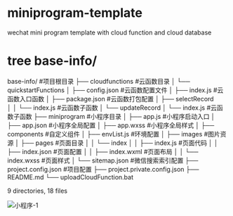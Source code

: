 # miniprogram-template
wechat mini program template with cloud function and cloud database

# tree base-info/
base-info/			#项目根目录
├── cloudfunctions		#云函数目录
│   └── quickstartFunctions	
│       ├── config.json			#云函数配置文件
│       ├── index.js			#云函数入口函数
│       ├── package.json		#云函数打包配置
│       ├── selectRecord		
│       │   └── index.js			#云函数子函数
│       └── updateRecord
│           └── index.js			#云函数子函数
├── miniprogram		#小程序目录
│   ├── app.js				#小程序启动入口
│   ├── app.json			#小程序全局配置
│   ├── app.wxss			#小程序全局样式
│   ├── components		#自定义组件
│   ├── envList.js			#环境配置
│   ├── images			#图片资源
│   ├── pages				#页面目录
│   │   └── index
│   │       ├── index.js			#页面代码
│   │       ├── index.json			#页面配置
│   │       ├── index.wxml		#页面布局
│   │       └── index.wxss			#页面样式
│   └── sitemap.json		#微信搜索索引配置
├── project.config.json	#项目配置
├── project.private.config.json
├── README.md
└── uploadCloudFunction.bat

9 directories, 18 files


![小程序-1](https://user-images.githubusercontent.com/17016441/140248978-bc9ca4df-31e5-4291-bd6a-4e123c1bbdb9.png)

